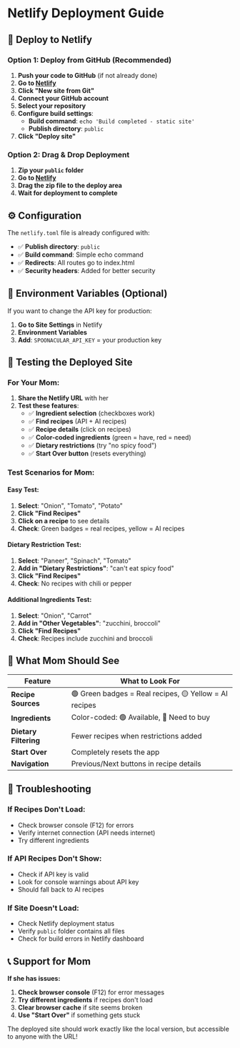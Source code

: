 # Netlify Deployment Guide

## 🚀 **Deploy to Netlify**

### **Option 1: Deploy from GitHub (Recommended)**

1. **Push your code to GitHub** (if not already done)
2. **Go to [Netlify](https://netlify.com)**
3. **Click "New site from Git"**
4. **Connect your GitHub account**
5. **Select your repository**
6. **Configure build settings**:
   - **Build command**: `echo 'Build completed - static site'`
   - **Publish directory**: `public`
7. **Click "Deploy site"**

### **Option 2: Drag & Drop Deployment**

1. **Zip your `public` folder**
2. **Go to [Netlify](https://netlify.com)**
3. **Drag the zip file to the deploy area**
4. **Wait for deployment to complete**

## ⚙️ **Configuration**

The `netlify.toml` file is already configured with:
- ✅ **Publish directory**: `public`
- ✅ **Build command**: Simple echo command
- ✅ **Redirects**: All routes go to index.html
- ✅ **Security headers**: Added for better security

## 🔧 **Environment Variables (Optional)**

If you want to change the API key for production:

1. **Go to Site Settings** in Netlify
2. **Environment Variables**
3. **Add**: `SPOONACULAR_API_KEY` = your production key

## 📱 **Testing the Deployed Site**

### **For Your Mom:**

1. **Share the Netlify URL** with her
2. **Test these features**:
   - ✅ **Ingredient selection** (checkboxes work)
   - ✅ **Find recipes** (API + AI recipes)
   - ✅ **Recipe details** (click on recipes)
   - ✅ **Color-coded ingredients** (green = have, red = need)
   - ✅ **Dietary restrictions** (try "no spicy food")
   - ✅ **Start Over button** (resets everything)

### **Test Scenarios for Mom:**

#### **Easy Test:**
1. **Select**: "Onion", "Tomato", "Potato"
2. **Click "Find Recipes"**
3. **Click on a recipe** to see details
4. **Check**: Green badges = real recipes, yellow = AI recipes

#### **Dietary Restriction Test:**
1. **Select**: "Paneer", "Spinach", "Tomato"
2. **Add in "Dietary Restrictions"**: "can't eat spicy food"
3. **Click "Find Recipes"**
4. **Check**: No recipes with chili or pepper

#### **Additional Ingredients Test:**
1. **Select**: "Onion", "Carrot"
2. **Add in "Other Vegetables"**: "zucchini, broccoli"
3. **Click "Find Recipes"**
4. **Check**: Recipes include zucchini and broccoli

## 🎯 **What Mom Should See**

| Feature | What to Look For |
|---------|------------------|
| **Recipe Sources** | 🟢 Green badges = Real recipes, 🟡 Yellow = AI recipes |
| **Ingredients** | Color-coded: 🟢 Available, 🔴 Need to buy |
| **Dietary Filtering** | Fewer recipes when restrictions added |
| **Start Over** | Completely resets the app |
| **Navigation** | Previous/Next buttons in recipe details |

## 🐛 **Troubleshooting**

### **If Recipes Don't Load:**
- Check browser console (F12) for errors
- Verify internet connection (API needs internet)
- Try different ingredients

### **If API Recipes Don't Show:**
- Check if API key is valid
- Look for console warnings about API key
- Should fall back to AI recipes

### **If Site Doesn't Load:**
- Check Netlify deployment status
- Verify `public` folder contains all files
- Check for build errors in Netlify dashboard

## 📞 **Support for Mom**

**If she has issues:**
1. **Check browser console** (F12) for error messages
2. **Try different ingredients** if recipes don't load
3. **Clear browser cache** if site seems broken
4. **Use "Start Over"** if something gets stuck

The deployed site should work exactly like the local version, but accessible to anyone with the URL! 